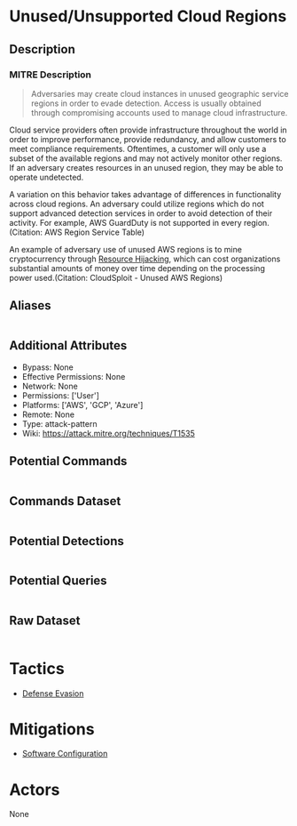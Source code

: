 
# Unused/Unsupported Cloud Regions

## Description

### MITRE Description

> Adversaries may create cloud instances in unused geographic service regions in order to evade detection. Access is usually obtained through compromising accounts used to manage cloud infrastructure.

Cloud service providers often provide infrastructure throughout the world in order to improve performance, provide redundancy, and allow customers to meet compliance requirements. Oftentimes, a customer will only use a subset of the available regions and may not actively monitor other regions. If an adversary creates resources in an unused region, they may be able to operate undetected.

A variation on this behavior takes advantage of differences in functionality across cloud regions. An adversary could utilize regions which do not support advanced detection services in order to avoid detection of their activity. For example, AWS GuardDuty is not supported in every region.(Citation: AWS Region Service Table)

An example of adversary use of unused AWS regions is to mine cryptocurrency through [Resource Hijacking](https://attack.mitre.org/techniques/T1496), which can cost organizations substantial amounts of money over time depending on the processing power used.(Citation: CloudSploit - Unused AWS Regions)

## Aliases

```

```

## Additional Attributes

* Bypass: None
* Effective Permissions: None
* Network: None
* Permissions: ['User']
* Platforms: ['AWS', 'GCP', 'Azure']
* Remote: None
* Type: attack-pattern
* Wiki: https://attack.mitre.org/techniques/T1535

## Potential Commands

```

```

## Commands Dataset

```

```

## Potential Detections

```json

```

## Potential Queries

```json

```

## Raw Dataset

```json

```

# Tactics


* [Defense Evasion](../tactics/Defense-Evasion.md)


# Mitigations


* [Software Configuration](../mitigations/Software-Configuration.md)


# Actors

None
